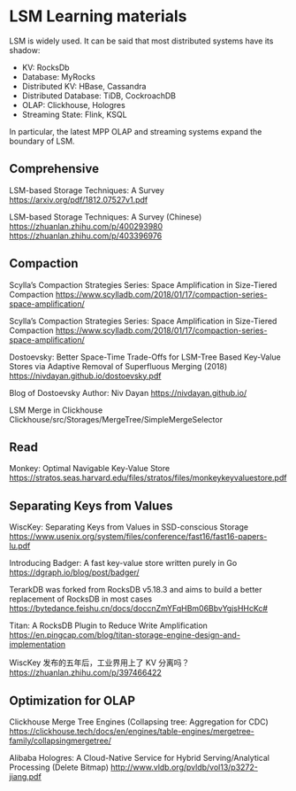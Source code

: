 # LSM Learning materials

LSM is widely used. It can be said that most distributed systems have its shadow:
- KV: RocksDb
- Database: MyRocks
- Distributed KV: HBase, Cassandra
- Distributed Database: TiDB, CockroachDB
- OLAP: Clickhouse, Hologres
- Streaming State: Flink, KSQL

In particular, the latest MPP OLAP and streaming systems expand the boundary of LSM.

## Comprehensive

LSM-based Storage Techniques: A Survey
https://arxiv.org/pdf/1812.07527v1.pdf

LSM-based Storage Techniques: A Survey (Chinese)
https://zhuanlan.zhihu.com/p/400293980
https://zhuanlan.zhihu.com/p/403396976

## Compaction

Scylla’s Compaction Strategies Series: Space Amplification in Size-Tiered Compaction
https://www.scylladb.com/2018/01/17/compaction-series-space-amplification/

Scylla’s Compaction Strategies Series: Space Amplification in Size-Tiered Compaction
https://www.scylladb.com/2018/01/17/compaction-series-space-amplification/

Dostoevsky: Better Space-Time Trade-Offs for LSM-Tree Based Key-Value Stores via Adaptive Removal of Superfluous Merging (2018)
https://nivdayan.github.io/dostoevsky.pdf

Blog of Dostoevsky Author: Niv Dayan
https://nivdayan.github.io/

LSM Merge in Clickhouse
Clickhouse/src/Storages/MergeTree/SimpleMergeSelector

## Read

Monkey: Optimal Navigable Key-Value Store
https://stratos.seas.harvard.edu/files/stratos/files/monkeykeyvaluestore.pdf

## Separating Keys from Values

WiscKey: Separating Keys from Values in SSD-conscious Storage
https://www.usenix.org/system/files/conference/fast16/fast16-papers-lu.pdf

Introducing Badger: A fast key-value store written purely in Go
https://dgraph.io/blog/post/badger/

TerarkDB was forked from RocksDB v5.18.3 and aims to build a better replacement of RocksDB in most cases
https://bytedance.feishu.cn/docs/doccnZmYFqHBm06BbvYgjsHHcKc#

Titan: A RocksDB Plugin to Reduce Write Amplification
https://en.pingcap.com/blog/titan-storage-engine-design-and-implementation

WiscKey 发布的五年后，工业界用上了 KV 分离吗？
https://zhuanlan.zhihu.com/p/397466422

## Optimization for OLAP

Clickhouse Merge Tree Engines (Collapsing tree: Aggregation for CDC)
https://clickhouse.tech/docs/en/engines/table-engines/mergetree-family/collapsingmergetree/

Alibaba Hologres: A Cloud-Native Service for Hybrid Serving/Analytical Processing (Delete Bitmap)
http://www.vldb.org/pvldb/vol13/p3272-jiang.pdf
